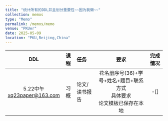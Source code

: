 ```yaml
---
title: "统计所有的DDL并且划分重要性~~因为我懒~~"
collection: memos
type: "Memo"
permalink: /memos/memo
venue: "PKUer"
date: 2025-05-09
location: "PKU,Beijing,China"
---
```


|DDL|课程|任务|要求|完成情况|
|:----:|:----:|:----|:----:|:----:|
|5.22中午<br>xq23paper@163.com|习概|论文/读书报告|花名册序号(36)+学号+姓名+题目+联系方式<br>具体要求<br>论文模板已保存在本地|-[]|
